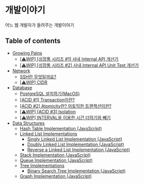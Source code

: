 # 개발이야기

어느 웹 개발자가 들려주는 개발이야기

## Table of contents

- [Growing Pains](growing-pains)
    - [[⚠️WIP] [성장통 시리즈 #1] 사내 Internal API 개선기](growing-pains/1-internalapi-개선기)
    - [[⚠️WIP] [성장통 시리즈 #2] 사내 Internal API Unit Test 개선기](growing-pains/2-internalapi-unittest-개선기)
- [Network](network)
    - [SSH란 무엇일까요?](network/ssh)
    - [[⚠️WIP] CIDR](network/cidr)
- [Database](database)
    - [PostgreSQL 설치하기(MacOS)](database/installation(postgres))
    - [[ACID #1] Transaction이란?](database/acid/transaction)
    - [[ACID #2] Atomicity란? 아토믹한 트랜잭션이란?](database/acid/atomicity)
    - [[⚠️WIP] [ACID #3] Isolation](database/acid/isolation)
    - [[⚠️WIP] INTERVAL을 이용한 시간 더하기와 빼기](database/interval)
- [Data Structures](data-structures)
    - [Hash Table Implementation (JavsScript)](data-structures/hash-tables)
    - [Linked List Implementations](data-structures/linked-lists)
        - [Singly Linked List Implementation (JavaScript)](data-structures/linked-lists/singly-linked-list)
        - [Doubly Linked List Implementation (JavaScript)](data-structures/linked-lists/doubly-linked-list)
        - [Reverse a Linked List Implementation (JavaScript)](data-structures/linked-lists/reverse-a-linked-list)
    - [Stack Implementation (JavaScript)](data-structures/stacks)
    - [Queue Implementation (JavaScript)](data-structures/queues)
    - [Tree Implementations](data-structures/trees)
        - [Binary Search Tree Implementation (JavaScript)](data-structures/trees/binary-search-trees)
    - [Graph Implementation (JavaScript)](data-structures/graph)